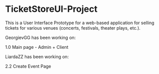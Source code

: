# TicketStoreUI-Project
This is a User Interface Prototype for a web-based application for selling tickets for various venues (concerts, festivals, theater plays, etc.). 

GeorgievGG has been working on:

1.0 Main page - Admin + Client

LiardaZZ has been working on:

2.2 Create Event Page
